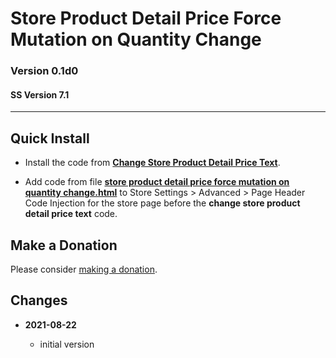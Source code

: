# Store Product Detail Price Force Mutation on Quantity Change

### Version 0.1d0

#### SS Version 7.1

---

## Quick Install

* Install the code from
  **[Change Store Product Detail Price Text](https://github.com/tomsWebConsulting/twcsl/tree/main/Change%20Store%20Product%20Detail%20Price%20Text#change-store-product-detail-price-text)**.
  
* Add code from file
  **[store product detail price force mutation on quantity change.html](store%20product%20detail%20price%20force%20mutation%20on%20quantity%20change.html#L1)**
  to Store Settings > Advanced > Page Header Code Injection for the store page
  before the **change store product detail price text** code.
  
## Make a Donation

Please consider [making a donation](https://github.com/tomsWebConsulting/twcsl#make-a-donation).

## Changes

<!-- * **2021-08-15**
  
  * added kill upon user action
  * bumped version to 0.2d0
  -->
* **2021-08-22**
  
  * initial version
